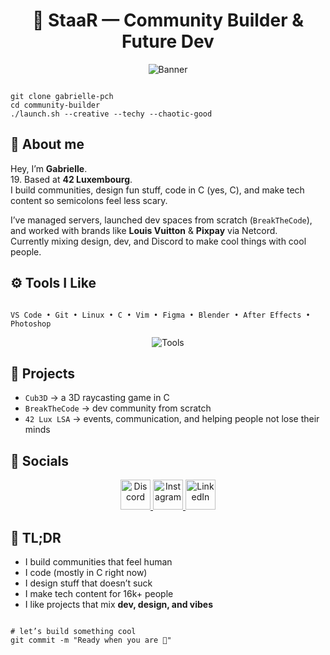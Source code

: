 <h1 align="center">👾 StaaR — Community Builder & Future Dev</h1>

<p align="center">
  <img src="[https://github.com/gabrielle-pch/ba5fd613871c1f7a5aebd8890ea70869.jpg](https://github.com/gabrielle-pch/gabrielle-pch/blob/033e2d08dad689cc6381cf7be765558e1dbbbe46/ba5fd613871c1f7a5aebd8890ea70869.jpg)" alt="Banner" />
</p>

<pre><code>
git clone gabrielle-pch
cd community-builder
./launch.sh --creative --techy --chaotic-good
</code></pre>

<h2>🧠 About me</h2>

<p>
Hey, I’m <strong>Gabrielle</strong>. <br>
19. Based at <strong>42 Luxembourg</strong>.<br>
I build communities, design fun stuff, code in C (yes, C), and make tech content so semicolons feel less scary.
</p>

<p>
I’ve managed servers, launched dev spaces from scratch (<code>BreakTheCode</code>), and worked with brands like <strong>Louis Vuitton</strong> & <strong>Pixpay</strong> via Netcord.<br>
Currently mixing design, dev, and Discord to make cool things with cool people.
</p>

<h2>⚙️ Tools I Like</h2>

<pre><code>
VS Code • Git • Linux • C • Vim • Figma • Blender • After Effects • Photoshop
</code></pre>

<p align="center">
  <img src="https://skillicons.dev/icons?i=git,vscode,linux,c,vim,figma,ae,blender,ps" alt="Tools" />
</p>

<h2>🔧 Projects</h2>

<ul>
  <li><code>Cub3D</code> → a 3D raycasting game in C</li>
  <li><code>BreakTheCode</code> → dev community from scratch</li>
  <li><code>42 Lux LSA</code> → events, communication, and helping people not lose their minds</li>
</ul>

<h2>📡 Socials</h2>

<p align="center">
  <a href="https://discord.gg/staar" target="_blank">
    <img alt="Discord" width="48px" src="https://skillicons.dev/icons?i=discord" />
  </a>
  <a href="https://instagram.com/gabrielle.pch" target="_blank">
    <img alt="Instagram" width="48px" src="https://skillicons.dev/icons?i=instagram" />
  </a>
  <a href="https://www.linkedin.com/in/gabrielle-pochon-2bb0b0255/" target="_blank">
    <img alt="LinkedIn" width="48px" src="https://skillicons.dev/icons?i=linkedin" />
  </a>
</p>

<h2>💬 TL;DR</h2>

<ul>
  <li>I build communities that feel human</li>
  <li>I code (mostly in C right now)</li>
  <li>I design stuff that doesn’t suck</li>
  <li>I make tech content for 16k+ people</li>
  <li>I like projects that mix <strong>dev, design, and vibes</strong></li>
</ul>

<pre><code>
# let’s build something cool
git commit -m "Ready when you are 🚀"
</code></pre>
